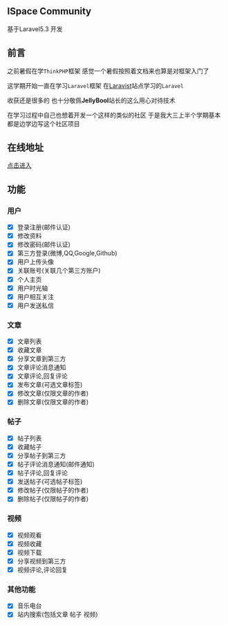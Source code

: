## ISpace Community
基于Laravel5.3 开发

## 前言
之前暑假在学`ThinkPHP`框架 感觉一个暑假按照着文档来也算是对框架入门了

这学期开始一直在学习`Laravel`框架 在[Laravist](https://www.laravist.com/)站点学习的`Laravel`

收获还是很多的 也十分敬佩**JellyBool**站长的这么用心对待技术

在学习过程中自己也想着开发一个这样的类似的社区 于是我大三上半个学期基本都是边学边写这个社区项目

## 在线地址
[点击进入](https://kobeman.com)

## 功能

### 用户
- [x] 登录注册(邮件认证)
- [x] 修改资料
- [x] 修改密码(邮件认证)
- [x] 第三方登录(微博,QQ,Google,Github)
- [x] 用户上传头像
- [x] 关联账号(关联几个第三方账户)
- [x] 个人主页
- [x] 用户时光轴
- [x] 用户相互关注
- [x] 用户发送私信

### 文章
- [x] 文章列表
- [x] 收藏文章
- [x] 分享文章到第三方
- [x] 文章评论消息通知
- [x] 文章评论,回复评论
- [x] 发布文章(可选文章标签)
- [x] 修改文章(仅限文章的作者)
- [x] 删除文章(仅限文章的作者)

### 帖子
- [x] 帖子列表
- [x] 收藏帖子
- [x] 分享帖子到第三方
- [x] 帖子评论消息通知(邮件通知)
- [x] 帖子评论,回复评论
- [x] 发送帖子(可选帖子标签)
- [x] 修改帖子(仅限帖子的作者)
- [x] 删除帖子(仅限帖子的作者)

### 视频
- [x] 视频观看
- [x] 视频收藏
- [x] 视频下载
- [x] 分享视频到第三方
- [x] 视频评论,评论回复

### 其他功能
- [x] 音乐电台
- [x] 站内搜索(包括文章 帖子 视频)
